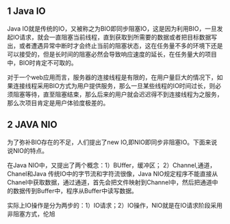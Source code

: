 ## 1 Java IO

Java IO就是传统的IO，又被称之为BIO即同步阻塞IO，这是因为利用BIO，一旦发起IO请求，就会一直阻塞当前线程，直到获取到所需要的数据或者把目标数据写出，或者遭遇异常中断时才会终止当前的阻塞状态，这在任务量不多的环境下还是可以接受的，但是长时间的阻塞必然会导致响应速度的延长，在任务量大的项目中，BIO时肯定不可取的。

对于一个web应用而言，服务器的连接线程是有限的，在用户量巨大的情况下，如果连接线程采用BIO方式为用户提供服务，那么一旦某些线程的IO时间过长，则必须阻塞等待，直至阻塞结束，那么后来的用户就会迟迟得不到连接线程为之服务，那么次项目肯定是用户体验度极差的。

## 2 JAVA NIO

为了弥补BIO存在的不足，人们提出了new IO,即NIO即同步非阻塞IO。下面来说说NIO的特点。

在Java NIO中，又提出了两个概念：1）BUffer，缓冲区； 2）Channel,通道，Chanel和Java 传统IO中的字节流和字符流很像，Java NIO规定程序不能直接从Chanel中获取数据，通过通道，首先会把文件映射到Channel中，然后把通道中的数据传到Buffer中，程序从Buffer中读写数据。



实际上IO操作是分为两步的：1）IO请求；2）IO操作，NIO就是在IO请求阶段采用非阻塞方式，伦旭

